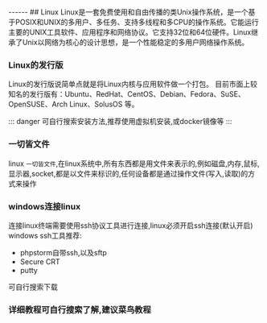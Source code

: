 <head>
     <title>EasySwoole 入门教程|swoole 入门教程|Linux基础</title>
     <meta name="keywords" content="EasySwoole 入门教程|swoole 入门教程|Linux基础"/>
     <meta name="description" content="EasySwoole 入门教程|swoole 入门教程|Linux基础"/>
</head>
---<head>---
## Linux
Linux是一套免费使用和自由传播的类Unix操作系统，是一个基于POSIX和UNIX的多用户、多任务、支持多线程和多CPU的操作系统。它能运行主要的UNIX工具软件、应用程序和网络协议。它支持32位和64位硬件。Linux继承了Unix以网络为核心的设计思想，是一个性能稳定的多用户网络操作系统。

### Linux的发行版
Linux的发行版说简单点就是将Linux内核与应用软件做一个打包。
目前市面上较知名的发行版有：Ubuntu、RedHat、CentOS、Debian、Fedora、SuSE、OpenSUSE、Arch Linux、SolusOS 等。


::: danger 
可自行搜索安装方法,推荐使用虚拟机安装,或docker镜像等
:::


### 一切皆文件
linux `一切皆文件`,在linux系统中,所有东西都是用文件来表示的,例如磁盘,内存,鼠标,显示器,socket,都是以文件来标识的,任何设备都是通过操作文件(写入,读取)的方式来操作  
### windows连接linux
连接linux终端需要使用ssh协议工具进行连接,linux必须开启ssh连接(默认开启)
windows ssh工具推荐:
* phpstorm自带ssh,以及sftp
* Secure CRT
* putty

可自行搜索下载

### 详细教程可自行搜索了解,建议菜鸟教程